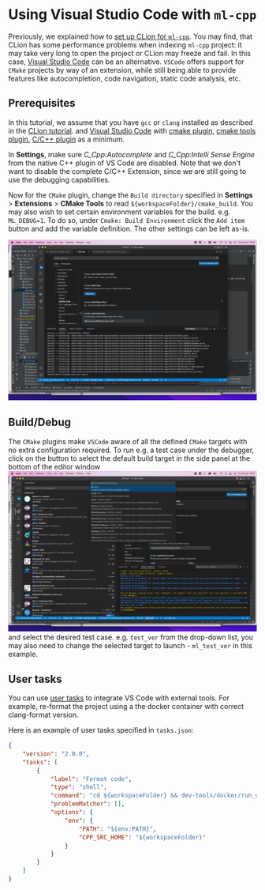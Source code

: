 # Using Visual Studio Code with `ml-cpp`

Previously, we explained how to [set up CLion for `ml-cpp`](../clion/using_clion.md). You may find, that CLion has some
performance problems when indexing `ml-cpp` project: it may take very long to open the project or CLion may freeze and
fail. In this case, [Visual Studio Code](https://code.visualstudio.com/) can be an alternative. `VSCode` offers support
for `CMake` projects by way of an extension, while still being able to provide features like autocompletion,
code navigation, static code analysis, etc. 

## Prerequisites

In this tutorial, we assume that you have `gcc` or `clang` installed as described in the
[CLion tutorial](../clion/using_clion.md). 
and
[Visual Studio Code](https://code.visualstudio.com/) with
[cmake plugin](https://marketplace.visualstudio.com/items?itemName=twxs.cmake),
[cmake tools plugin](https://marketplace.visualstudio.com/items?itemName=ms-vscode.cmake-tools),
[C/C++ plugin](https://marketplace.visualstudio.com/items?itemName=ms-vscode.cpptools)
as a minimum.

In **Settings**, make sure *C_Cpp:Autocomplete* and *C_Cpp:Intelli Sense Engine* from the native C++ plugin of VS Code
are disabled. Note that we don't want to disable the complete C/C++ Extension, since we are still going to use the
debugging capabilities.

Now for the `CMake` plugin, change the `Build directory` specified in **Settings** > **Extensions** >
**CMake Tools** to read `${workspaceFolder}/cmake_build`. You may also wish to set certain environment
variables for the build. e.g. `ML_DEBUG=1`. To do so, under `Cmake: Build Environment` click the `Add item`
button and add the variable definition. The other settings can be left as-is.

![CMake Config](./cmake_config.png)

## Build/Debug

The `CMake` plugins make `VSCode` aware of all the defined `CMake` targets with no extra configuration required.
To run e.g. a test case under the debugger, click on the button to select the default build target
in the side panel at the bottom of the editor window 
![Debug Test](./debug_test_case.png)
and select the desired test case. e.g. `test_ver` from the drop-down list, you may also need to change the selected
target to launch - `ml_test_ver` in this example.

## User tasks

You can use [user tasks](https://code.visualstudio.com/docs/editor/tasks) to integrate VS Code with external tools. For
example, re-format the project using a the docker container with correct clang-format version.

Here is an example of user tasks specified in `tasks.json`:

```json
{
    "version": "2.0.0",
    "tasks": [
        {
            "label": "Format code",
            "type": "shell",
            "command": "cd ${workspaceFolder} && dev-tools/docker/run_docker_clang_format.sh",
            "problemMatcher": [],
            "options": {
                "env": {
                    "PATH": "${env:PATH}",
                    "CPP_SRC_HOME": "${workspaceFolder}"
                }
            }             
        }
    ]
}
```